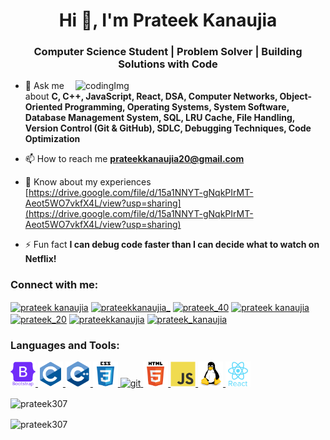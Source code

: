 <h1 align="center">Hi 👋, I'm Prateek Kanaujia</h1>
<h3 align="center">Computer Science Student | Problem Solver | Building Solutions with Code</h3>

<img align="right" alt="codingImg" width="400" src="https://camo.githubusercontent.com/2366b34bb903c09617990fb5fff4622f3e941349e846ddb7e73df872a9d21233/68747470733a2f2f63646e2e6472696262626c652e636f6d2f75736572732f3733303730332f73637265656e73686f74732f363538313234332f6176656e746f2e676966">

- 💬 Ask me about **C, C++, JavaScript, React, DSA, Computer Networks, Object-Oriented Programming, Operating Systems, System Software, Database Management System, SQL, LRU Cache, File Handling, Version Control (Git & GitHub), SDLC, Debugging Techniques, Code Optimization**

- 📫 How to reach me **prateekkanaujia20@gmail.com**

- 📄 Know about my experiences [https://drive.google.com/file/d/15a1NNYT-gNqkPIrMT-Aeot5WO7vkfX4L/view?usp=sharing](https://drive.google.com/file/d/15a1NNYT-gNqkPIrMT-Aeot5WO7vkfX4L/view?usp=sharing)

- ⚡ Fun fact **I can debug code faster than I can decide what to watch on Netflix!**

<h3 align="left">Connect with me:</h3>
<p align="left">
<a href="https://linkedin.com/in/prateek kanaujia" target="blank"><img align="center" src="https://raw.githubusercontent.com/rahuldkjain/github-profile-readme-generator/master/src/images/icons/Social/linked-in-alt.svg" alt="prateek kanaujia" height="30" width="40" /></a>
<a href="https://instagram.com/prateekkanaujia_" target="blank"><img align="center" src="https://raw.githubusercontent.com/rahuldkjain/github-profile-readme-generator/master/src/images/icons/Social/instagram.svg" alt="prateekkanaujia_" height="30" width="40" /></a>
<a href="https://www.codechef.com/users/prateek_40" target="blank"><img align="center" src="https://cdn.jsdelivr.net/npm/simple-icons@3.1.0/icons/codechef.svg" alt="prateek_40" height="30" width="40" /></a>
<a href="https://www.hackerrank.com/prateek kanaujia" target="blank"><img align="center" src="https://raw.githubusercontent.com/rahuldkjain/github-profile-readme-generator/master/src/images/icons/Social/hackerrank.svg" alt="prateek kanaujia" height="30" width="40" /></a>
<a href="https://codeforces.com/profile/prateek_20" target="blank"><img align="center" src="https://raw.githubusercontent.com/rahuldkjain/github-profile-readme-generator/master/src/images/icons/Social/codeforces.svg" alt="prateek_20" height="30" width="40" /></a>
<a href="https://www.leetcode.com/prateekkanaujia" target="blank"><img align="center" src="https://raw.githubusercontent.com/rahuldkjain/github-profile-readme-generator/master/src/images/icons/Social/leet-code.svg" alt="prateekkanaujia" height="30" width="40" /></a>
<a href="https://auth.geeksforgeeks.org/user/prateek_kanaujia" target="blank"><img align="center" src="https://raw.githubusercontent.com/rahuldkjain/github-profile-readme-generator/master/src/images/icons/Social/geeks-for-geeks.svg" alt="prateek_kanaujia" height="30" width="40" /></a>
</p>

<h3 align="left">Languages and Tools:</h3>
<p align="left"> <a href="https://getbootstrap.com" target="_blank" rel="noreferrer"> <img src="https://raw.githubusercontent.com/devicons/devicon/master/icons/bootstrap/bootstrap-plain-wordmark.svg" alt="bootstrap" width="40" height="40"/> </a> <a href="https://www.cprogramming.com/" target="_blank" rel="noreferrer"> <img src="https://raw.githubusercontent.com/devicons/devicon/master/icons/c/c-original.svg" alt="c" width="40" height="40"/> </a> <a href="https://www.w3schools.com/cpp/" target="_blank" rel="noreferrer"> <img src="https://raw.githubusercontent.com/devicons/devicon/master/icons/cplusplus/cplusplus-original.svg" alt="cplusplus" width="40" height="40"/> </a> <a href="https://www.w3schools.com/css/" target="_blank" rel="noreferrer"> <img src="https://raw.githubusercontent.com/devicons/devicon/master/icons/css3/css3-original-wordmark.svg" alt="css3" width="40" height="40"/> </a> <a href="https://git-scm.com/" target="_blank" rel="noreferrer"> <img src="https://www.vectorlogo.zone/logos/git-scm/git-scm-icon.svg" alt="git" width="40" height="40"/> </a> <a href="https://www.w3.org/html/" target="_blank" rel="noreferrer"> <img src="https://raw.githubusercontent.com/devicons/devicon/master/icons/html5/html5-original-wordmark.svg" alt="html5" width="40" height="40"/> </a> <a href="https://developer.mozilla.org/en-US/docs/Web/JavaScript" target="_blank" rel="noreferrer"> <img src="https://raw.githubusercontent.com/devicons/devicon/master/icons/javascript/javascript-original.svg" alt="javascript" width="40" height="40"/> </a> <a href="https://www.linux.org/" target="_blank" rel="noreferrer"> <img src="https://raw.githubusercontent.com/devicons/devicon/master/icons/linux/linux-original.svg" alt="linux" width="40" height="40"/> </a> <a href="https://reactjs.org/" target="_blank" rel="noreferrer"> <img src="https://raw.githubusercontent.com/devicons/devicon/master/icons/react/react-original-wordmark.svg" alt="react" width="40" height="40"/> </a> </p>

<p><img align="center" src="https://github-readme-stats.vercel.app/api/top-langs?username=prateek307&show_icons=true&locale=en&layout=compact" alt="prateek307" /></p>

<p><img align="center" src="https://github-readme-streak-stats.herokuapp.com/?user=prateek307&" alt="prateek307" /></p>
